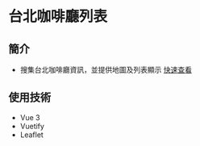 # 台北咖啡廳列表

## 簡介

- 搜集台北咖啡廳資訊，並提供地圖及列表顯示
[快速查看](https://tim56887.dev/tmycafe.github.io/#/)

## 使用技術
- Vue 3
- Vuetify
- Leaflet
